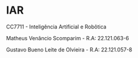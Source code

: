 # IAR
CC7711 - Inteligência Artificial e Robôtica


Matheus Venâncio Scomparim   - R.A: 22.121.063-6 


Gustavo Bueno Leite de Olvieira - R.A: 22.121.057-8
